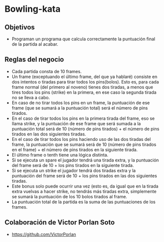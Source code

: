 # Bowling-kata
## Objetivos
- Programan un programa que calcula correctamente la puntuación final de la partida al acabar.
## Reglas del negocio
- Cada partida consta de 10 frames.
- Un frame (exceptuando el último frame, del que ya hablaré) consiste en dos intentos o tiradas para tirar todos los pins(bolos). Esto es, para cada frame normal (del primero al noveno) tienes dos tiradas, a menos que tires todos los pins (strike) en la primera, en ese caso la segunda tirada no se lleva a cabo.
- En caso de no tirar todos los pins en un frame, la puntuación de ese frame (que se sumará a la puntuación total) será el número de pins tirados.
- En el caso de tirar todos los pins en la primera tirada del frame, eso se llama strike, y la puntuación de ese frame que será sumada a la puntuación total será de 10 (número de pins tirados) + el número de pins tirados en las dos siguientes tiradas.
- En el caso de tirar todos los pins haciendo uso de las dos tiradas del frame, la puntuación que se sumará será de 10 (número de pins tirados en el frame) + el número de pins tirados en la siguiente tirada.
- El último frame o tenth tiene una lógica distinta.
- Si se ejecuta un spare el jugador tendrá una tirada extra, y la puntuación del frame será de 10 + los pins tirados en la siguiente tirada.
- Si se ejecuta un strike el jugador tendrá dos tiradas extra y la puntuación del frame será de 10 + los pins tirados en las dos siguientes tiradas.
- Este bonus solo puede ocurrir una vez (esto es, da igual que en la tirada extra vuelvas a hacer strike, no tendrás más tiradas extra, simplemente se sumará la puntuación de los 10 bolos tirados al frame.
- La puntuación total de la partida es la suma de las puntuaciones de los frames.

## Colaboración de Victor Porlan Soto
- https://github.com/VictorPorlan
